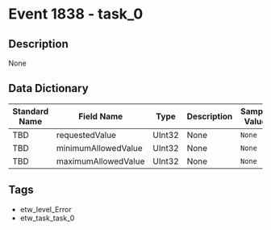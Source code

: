 # Event 1838 - task_0

## Description
None

## Data Dictionary
|Standard Name|Field Name|Type|Description|Sample Value|
|---|---|---|---|---|
|TBD|requestedValue|UInt32|None|`None`|
|TBD|minimumAllowedValue|UInt32|None|`None`|
|TBD|maximumAllowedValue|UInt32|None|`None`|

## Tags
* etw_level_Error
* etw_task_task_0